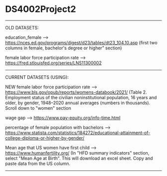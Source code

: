 # DS4002Project2

--------------------------------------------------------------------------------------------------------------------------------------
OLD DATASETS:

education_female --> https://nces.ed.gov/programs/digest/d23/tables/dt23_104.10.asp (first two columns in female, bachelor's degree or higher" section)

female labor force participation rate --> https://fred.stlouisfed.org/series/LNS11300002

--------------------------------------------------------------------------------------------------------------------------------------

CURRENT DATASETS (USING):

NEW female labor force participation rate --> https://www.bls.gov/opub/reports/womens-databook/2021/ (Table 2. Employment status of the civilian noninstitutional population, 16 years and older, by gender, 1948–2020 annual averages (numbers in thousands). Scroll down to "women" section

wage gap --> https://www.pay-equity.org/info-time.html

percentage of female population with bachelors --> https://www.statista.com/statistics/184272/educational-attainment-of-college-diploma-or-higher-by-gender/

Mean age that US women have first child --> https://www.humanfertility.org/ (In "HFD summary indicators" section, select "Mean Age at 
Birth". This will download an excel sheet. Copy and paste data from the US column.

--------------------------------------------------------------------------------------------------------------------------------------

